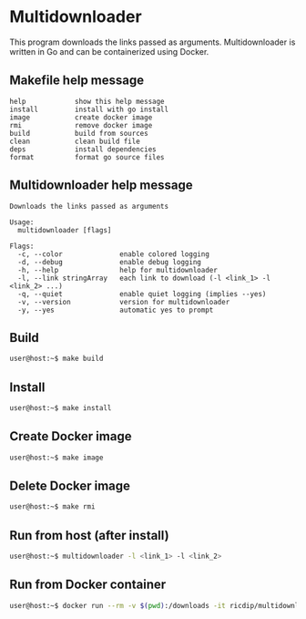 # Multidownloader

This program downloads the links passed as arguments.
Multidownloader is written in Go and can be containerized using Docker.

## Makefile help message

```
help            show this help message
install         install with go install
image           create docker image
rmi             remove docker image
build           build from sources
clean           clean build file
deps            install dependencies
format          format go source files
```

## Multidownloader help message

```
Downloads the links passed as arguments

Usage:
  multidownloader [flags]

Flags:
  -c, --color              enable colored logging
  -d, --debug              enable debug logging
  -h, --help               help for multidownloader
  -l, --link stringArray   each link to download (-l <link_1> -l <link_2> ...)
  -q, --quiet              enable quiet logging (implies --yes)
  -v, --version            version for multidownloader
  -y, --yes                automatic yes to prompt
```

## Build

```bash
user@host:~$ make build
```

## Install

```bash
user@host:~$ make install
```

## Create Docker image

```bash
user@host:~$ make image
```

## Delete Docker image

```bash
user@host:~$ make rmi
```

## Run from host (after install)

```bash
user@host:~$ multidownloader -l <link_1> -l <link_2>
```

## Run from Docker container

```bash
user@host:~$ docker run --rm -v $(pwd):/downloads -it ricdip/multidownloader:latest -l <link_1> -l <link_2>
```
